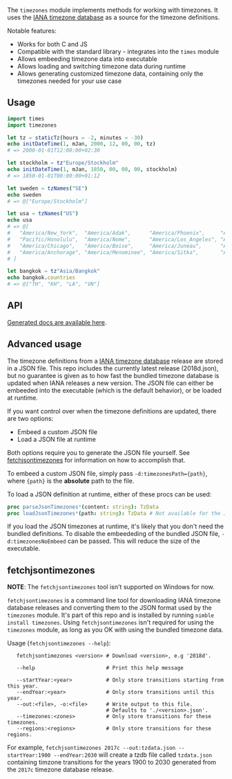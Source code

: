 The `timezones` module implements methods for working with timezones. It uses the [IANA timezone database](https://en.wikipedia.org/wiki/Tz_database) as a source for the timezone definitions.

Notable features:
- Works for both C and JS
- Compatible with the standard library - integrates into the `times` module
- Allows embeeding timezone data into executable
- Allows loading and switching timezone data during runtime
- Allows generating customized timezone data, containing only the timezones needed for your use case

## Usage
```nim
import times
import timezones

let tz = staticTz(hours = -2, minutes = -30)
echo initDateTime(1, mJan, 2000, 12, 00, 00, tz)
# => 2000-01-01T12:00:00+02:30

let stockholm = tz"Europe/Stockholm"
echo initDateTime(1, mJan, 1850, 00, 00, 00, stockholm)
# => 1850-01-01T00:00:00+01:12

let sweden = tzNames("SE")
echo sweden
# => @["Europe/Stockholm"]

let usa = tzNames("US")
echo usa
# => @[
#   "America/New_York",  "America/Adak",      "America/Phoenix",     "America/Yakutat",
#   "Pacific/Honolulu",  "America/Nome",      "America/Los_Angeles", "America/Detroit",
#   "America/Chicago",   "America/Boise",     "America/Juneau",      "America/Metlakatla",
#   "America/Anchorage", "America/Menominee", "America/Sitka",       "America/Denver"
# ]

let bangkok = tz"Asia/Bangkok"
echo bangkok.countries
# => @["TH", "KH", "LA", "VN"] 
```

## API
[Generated docs are available here](https://gulpf.github.io/timezones/timezones.html).

## Advanced usage
The timezone definitions from a [IANA timezone database](https://en.wikipedia.org/wiki/Tz_database) release are stored in a JSON file. This repo includes the currently latest release (2018d.json), but no guarantee is given as to how fast the bundled timezone database is updated when IANA releases a new version. The JSON file can either be embeeded into the executable (which is the default behavior), or be loaded at runtime.

If you want control over when the timezone definitions are updated, there are two
options:
- Embeed a custom JSON file
- Load a JSON file at runtime

Both options require you to generate the JSON file yourself. See [fetchjsontimezones](#fetchjsontimezones) for information on how to accomplish that.

To embeed a custom JSON file, simply pass `-d:timezonesPath={path}`, where `{path}` is the **absolute** path to the file.

To load a JSON definition at runtime, either of these procs can be used:
```nim
proc parseJsonTimezones*(content: string): TzData
proc loadJsonTimezones*(path: string): TzData # Not available for the JS backend
```
If you load the JSON timezones at runtime, it's likely that you don't need the bundled definitions. To disable the embeededing of the bundled JSON file, `-d:timezonesNoEmbeed` can be passed. This will reduce the size of the executable.

## fetchjsontimezones <a name="fetchjsontimezones"></a>

**NOTE**: The `fetchjsontimezones` tool isn't supported on Windows for now.

`fetchjsontimezones` is a command line tool for downloading IANA timezone database releases and converting them to the JSON format used by the `timezones` module. It's part of this repo and is installed by running `nimble install timezones`. Using `fetchjsontimezones` isn't required for using the `timezones` module, as long as you OK with using the bundled timezone data.

Usage (`fetchjsontimezones --help`):
 ```
    fetchjsontimezones <version> # Download <version>, e.g '2018d'.

    --help                       # Print this help message

    --startYear:<year>           # Only store transitions starting from this year.
    --endYear:<year>             # Only store transitions until this year.
    --out:<file>, -o:<file>      # Write output to this file.
                                 # Defaults to './<version>.json'.
    --timezones:<zones>          # Only store transitions for these timezones.
    --regions:<regions>          # Only store transitions for these regions.
```

For example, `fetchjsontimezones 2017c --out:tzdata.json --startYear:1900 --endYear:2030` will create a tzdb file called `tzdata.json` containing timzone transitions for the years 1900 to 2030 generated from the `2017c` timezone database release.
